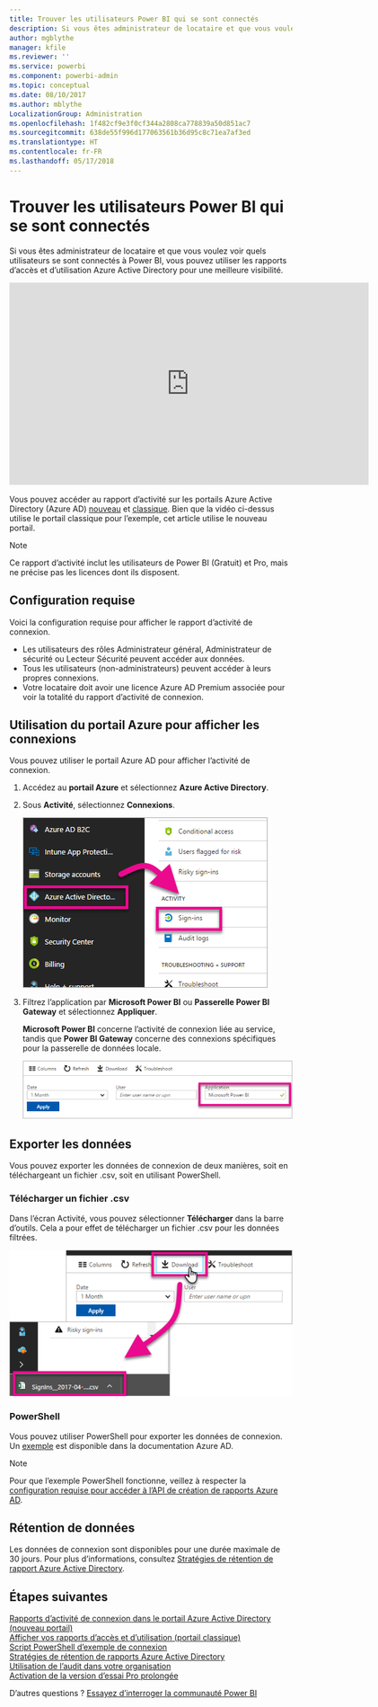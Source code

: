 ```yaml
---
title: Trouver les utilisateurs Power BI qui se sont connectés
description: Si vous êtes administrateur de locataire et que vous voulez voir quels utilisateurs se sont connectés à Power BI, vous pouvez utiliser les rapports d’accès et d’utilisation Azure Active Directory pour une meilleure visibilité.
author: mgblythe
manager: kfile
ms.reviewer: ''
ms.service: powerbi
ms.component: powerbi-admin
ms.topic: conceptual
ms.date: 08/10/2017
ms.author: mblythe
LocalizationGroup: Administration
ms.openlocfilehash: 1f482cf9e3f0cf344a2808ca778839a50d851ac7
ms.sourcegitcommit: 638de55f996d177063561b36d95c8c71ea7af3ed
ms.translationtype: HT
ms.contentlocale: fr-FR
ms.lasthandoff: 05/17/2018
---
```

# <a name="find-power-bi-users-that-have-signed-in"></a>Trouver les utilisateurs Power BI qui se sont connectés
Si vous êtes administrateur de locataire et que vous voulez voir quels utilisateurs se sont connectés à Power BI, vous pouvez utiliser les rapports d’accès et d’utilisation Azure Active Directory pour une meilleure visibilité.

<iframe width="640" height="360" src="https://www.youtube.com/embed/1AVgh9w9VM8?showinfo=0" frameborder="0" allowfullscreen></iframe>

Vous pouvez accéder au rapport d’activité sur les portails Azure Active Directory (Azure AD) [nouveau](https://docs.microsoft.com/azure/active-directory/active-directory-reporting-activity-sign-ins) et [classique](https://docs.microsoft.com/azure/active-directory/active-directory-view-access-usage-reports). Bien que la vidéo ci-dessus utilise le portail classique pour l’exemple, cet article utilise le nouveau portail.

> [!NOTE]
> Ce rapport d’activité inclut les utilisateurs de Power BI (Gratuit) et Pro, mais ne précise pas les licences dont ils disposent.
> 
> 

## <a name="requirements"></a>Configuration requise
Voici la configuration requise pour afficher le rapport d’activité de connexion.

* Les utilisateurs des rôles Administrateur général, Administrateur de sécurité ou Lecteur Sécurité peuvent accéder aux données.
* Tous les utilisateurs (non-administrateurs) peuvent accéder à leurs propres connexions.
* Votre locataire doit avoir une licence Azure AD Premium associée pour voir la totalité du rapport d’activité de connexion.

## <a name="using-the-azure-portal-to-view-sign-ins"></a>Utilisation du portail Azure pour afficher les connexions
Vous pouvez utiliser le portail Azure AD pour afficher l’activité de connexion.

1. Accédez au **portail Azure** et sélectionnez **Azure Active Directory**.
2. Sous **Activité**, sélectionnez **Connexions**.
   
    ![](media/service-admin-access-usage/azure-portal-sign-ins.png)
3. Filtrez l’application par **Microsoft Power BI** ou **Passerelle Power BI Gateway** et sélectionnez **Appliquer**.
   
    **Microsoft Power BI** concerne l’activité de connexion liée au service, tandis que **Power BI Gateway** concerne des connexions spécifiques pour la passerelle de données locale.
   
    ![](media/service-admin-access-usage/sign-in-filter.png)

## <a name="export-the-data"></a>Exporter les données
Vous pouvez exporter les données de connexion de deux manières, soit en téléchargeant un fichier .csv, soit en utilisant PowerShell.

### <a name="download-csv"></a>Télécharger un fichier .csv
Dans l’écran Activité, vous pouvez sélectionner **Télécharger** dans la barre d’outils. Cela a pour effet de télécharger un fichier .csv pour les données filtrées.

![](media/service-admin-access-usage/download-sign-in-data-csv.png)

### <a name="powershell"></a>PowerShell
Vous pouvez utiliser PowerShell pour exporter les données de connexion. Un [exemple](https://docs.microsoft.com/azure/active-directory/active-directory-reporting-api-sign-in-activity-samples#powershell-script) est disponible dans la documentation Azure AD.

> [!NOTE]
> Pour que l’exemple PowerShell fonctionne, veillez à respecter la [configuration requise pour accéder à l’API de création de rapports Azure AD](https://docs.microsoft.com/en-us/azure/active-directory/active-directory-reporting-api-prerequisites).
> 
> 

## <a name="data-retention"></a>Rétention de données
Les données de connexion sont disponibles pour une durée maximale de 30 jours. Pour plus d’informations, consultez [Stratégies de rétention de rapport Azure Active Directory](https://docs.microsoft.com/azure/active-directory/active-directory-reporting-retention).

## <a name="next-steps"></a>Étapes suivantes
[Rapports d’activité de connexion dans le portail Azure Active Directory (nouveau portail)](https://docs.microsoft.com/azure/active-directory/active-directory-reporting-activity-sign-ins)  
[Afficher vos rapports d’accès et d’utilisation (portail classique)](https://docs.microsoft.com/azure/active-directory/active-directory-view-access-usage-reports#view-or-download-a-report)  
[Script PowerShell d’exemple de connexion](https://docs.microsoft.com/azure/active-directory/active-directory-reporting-api-sign-in-activity-samples#powershell-script)  
[Stratégies de rétention de rapports Azure Active Directory](https://docs.microsoft.com/azure/active-directory/active-directory-reporting-retention)  
[Utilisation de l’audit dans votre organisation](service-admin-auditing.md)  
[Activation de la version d’essai Pro prolongée](service-extended-pro-trial.md)

D’autres questions ? [Essayez d’interroger la communauté Power BI](https://community.powerbi.com/)

